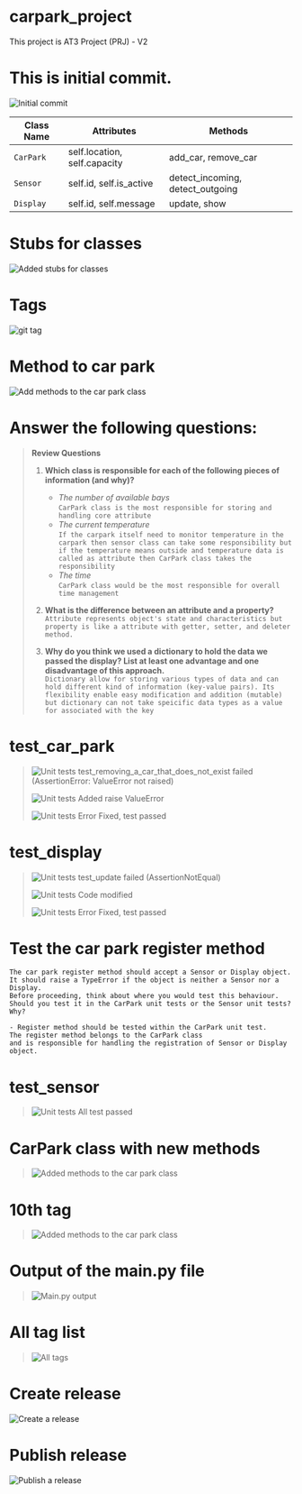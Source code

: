 # carpark_project

This project is AT3 Project (PRJ) - V2




# This is initial commit. 
![Initial commit](images/initial_commit.png)



| Class Name | Attributes | Methods                          |
| ---------- | ---------- |----------------------------------|
| `CarPark`    |self.location, self.capacity | add_car, remove_car              |
| `Sensor`     |self.id, self.is_active| detect_incoming, detect_outgoing |
| `Display`    |self.id, self.message | update, show                     |



# Stubs for classes
![Added stubs for classes](images/stubs-for-classes.png)

# Tags
![git tag](images/tag.png)

# Method to car park
![Add methods to the car park class](images/methods-to-car-park.png)



# Answer the following questions:
> **Review Questions**
>
> 1. **Which class is responsible for each of the following pieces of information (and why)?**
>    - *The number of available bays*  
>      `CarPark class is the most responsible for storing and handling core attribute`
>    - *The current temperature*  
>      `If the carpark itself need to monitor temperature in the carpark then sensor class can take some responsibility but if the temperature means outside and temperature data is called as attribute then CarPark class takes the responsibility `
>    - *The time*  
>      `CarPark class would be the most responsible for overall time management`
>
> 2. **What is the difference between an attribute and a property?**  
>    `Attribute represents object's state and characteristics but property is like a attribute with getter, setter, and deleter method.`
>
> 3. **Why do you think we used a dictionary to hold the data we passed the display? List at least one advantage and one disadvantage of this approach.**  
>    `Dictionary allow for storing various types of data and can hold different kind of information (key-value pairs). Its flexibility enable easy modification and addition (mutable) but dictionary can not take speicific data types as a value for associated with the key`
> 
> 
> 
> 
> 
> 
# test_car_park
> ![Unit tests](images/ValueError_not_raised.png)
> test_removing_a_car_that_does_not_exist failed (AssertionError: ValueError not raised)
> 
> 
> ![Unit tests](images/Raising_ValueError.png)
> Added raise ValueError
> 
> 
> ![Unit tests](images/Fixed_ValueError_not_raised.png)
> Error Fixed, test passed
>
# test_display
> ![Unit tests](images/Assertion_not_equal.png)
> test_update failed (AssertionNotEqual)
> 
> 
> ![Unit tests](images/Update_modified.png)
> Code modified
> 
> ![Unit tests](images/Fixed_AssertionError.png)
> Error Fixed, test passed

# Test the car park register method
```
The car park register method should accept a Sensor or Display object. 
It should raise a TypeError if the object is neither a Sensor nor a Display. 
Before proceeding, think about where you would test this behaviour. 
Should you test it in the CarPark unit tests or the Sensor unit tests? Why?

- Register method should be tested within the CarPark unit test.
The register method belongs to the CarPark class 
and is responsible for handling the registration of Sensor or Display object.
```

# test_sensor
> ![Unit tests](images/TestSensor_all_passed.png)
> All test passed
> 
> 
# CarPark class with new methods 
> ![Added methods to the car park class](images/CarPark_class_with_new_methods.png)
# 10th tag
> ![Added methods to the car park class](images/Github_repository_with_10th_tag.png)



# Output of the main.py file
>![Main.py output](images/Output_of_main.py.png)
> 
# All tag list
>![All tags](images/tag_list.png)
> 
> 
# Create release
![Create a release](images/Create-release.png)

# Publish release
![Publish a release](images/publish-release.png)